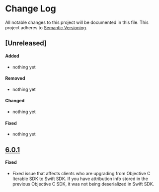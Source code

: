 # Change Log
All notable changes to this project will be documented in this file.
This project adheres to [Semantic Versioning](http://semver.org/).

## [Unreleased]
#### Added
- nothing yet

#### Removed
- nothing yet

#### Changed
- nothing yet

#### Fixed
- nothing yet

## [6.0.1](https://github.com/Iterable/swift-sdk/releases/tag/6.0.1)

#### Fixed
- Fixed issue that affects clients who are upgrading from Objective C Iterable SDK to Swift SDK. If you have attribution info stored in the previous Objective C SDK, it was not being deserialized in Swift SDK.

